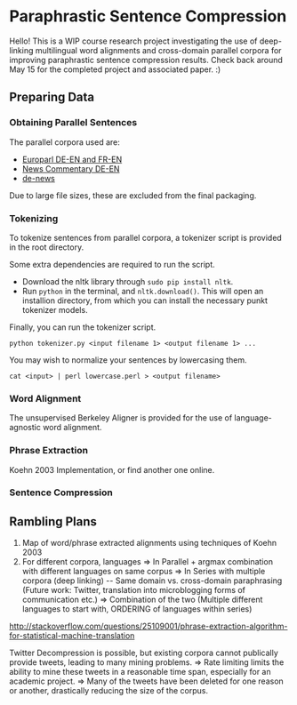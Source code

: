 Paraphrastic Sentence Compression
==================================

Hello! This is a WIP course research project investigating the use of deep-linking multilingual word alignments and cross-domain parallel corpora for improving paraphrastic sentence compression results. Check back around May 15 for the completed project and associated paper. :)

## Preparing Data

### Obtaining Parallel Sentences
The parallel corpora used are:
* [Europarl DE-EN and FR-EN](http://www.statmt.org/europarl/)
* [News Commentary DE-EN](http://www.statmt.org/wmt13/translation-task.html#download)
* [de-news](http://homepages.inf.ed.ac.uk/pkoehn/publications/de-news/)

Due to large file sizes, these are excluded from the final packaging.

### Tokenizing

To tokenize sentences from parallel corpora, a tokenizer script is provided in the root directory. 

Some extra dependencies are required to run the script.
* Download the nltk library through `sudo pip install nltk`.
* Run `python` in the terminal, and `nltk.download()`. This will open an installion directory, from which you can install the necessary punkt tokenizer models.

Finally, you can run the tokenizer script.

```
python tokenizer.py <input filename 1> <output filename 1> ...
```

You may wish to normalize your sentences by lowercasing them.

```
cat <input> | perl lowercase.perl > <output filename>
```

### Word Alignment

The unsupervised Berkeley Aligner is provided for the use of language-agnostic word alignment.

### Phrase Extraction

Koehn 2003 Implementation, or find another one online.

### Sentence Compression

## Rambling Plans
1. Map of word/phrase extracted alignments using techniques of Koehn 2003
2. For different corpora, languages
=> In Parallel + argmax combination with different languages on same corpus
=> In Series with multiple corpora (deep linking)
   -- Same domain vs. cross-domain paraphrasing (Future work: Twitter, translation into microblogging forms of communication etc.)
=> Combination of the two (Multiple different languages to start with, ORDERING of languages within series)

http://stackoverflow.com/questions/25109001/phrase-extraction-algorithm-for-statistical-machine-translation

Twitter Decompression is possible, but existing corpora cannot publically provide tweets, leading to many mining problems.
=> Rate limiting limits the ability to mine these tweets in a reasonable time span, especially for an academic project.
=> Many of the tweets have been deleted for one reason or another, drastically reducing the size of the corpus.
